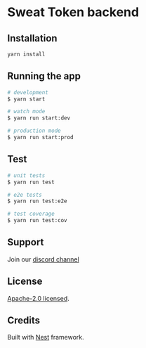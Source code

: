 # Sweat Token backend


## Installation

```bash
yarn install
```

## Running the app

```bash
# development
$ yarn start

# watch mode
$ yarn run start:dev

# production mode
$ yarn run start:prod
```

## Test

```bash
# unit tests
$ yarn run test

# e2e tests
$ yarn run test:e2e

# test coverage
$ yarn run test:cov
```

## Support

Join our [discord channel](https://discord.com/channels/962821474777972786/964949121804959774)

## License

[Apache-2.0 licensed](LICENSE).


## Credits
Built with [Nest](https://github.com/nestjs/nest) framework.
